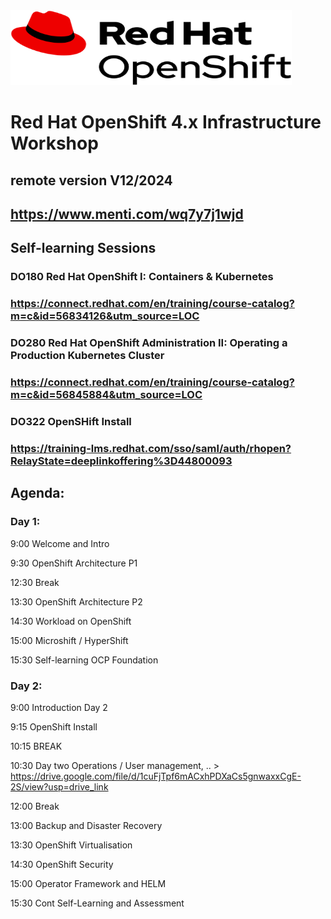 <img src="https://github.com/RHEPDS/OCP_Infra_Architecture/blob/main/logo.png" width="450" height="120">

# Red Hat OpenShift 4.x Infrastructure Workshop
## remote version V12/2024

## https://www.menti.com/wq7y7j1wjd

## Self-learning Sessions

### DO180 Red Hat OpenShift I: Containers & Kubernetes 
### https://connect.redhat.com/en/training/course-catalog?m=c&id=56834126&utm_source=LOC
### DO280 Red Hat OpenShift Administration II: Operating a Production Kubernetes Cluster
### https://connect.redhat.com/en/training/course-catalog?m=c&id=56845884&utm_source=LOC

### DO322 OpenSHift Install
### https://training-lms.redhat.com/sso/saml/auth/rhopen?RelayState=deeplinkoffering%3D44800093

## Agenda:

### Day 1:

9:00		Welcome and Intro	

9:30		OpenShift Architecture P1		

12:30		Break

13:30		OpenShift Architecture P2

14:30		Workload on OpenShift

15:00   Microshift / HyperShift		

15:30   Self-learning OCP Foundation

### Day 2:

9:00		Introduction Day 2

9:15		OpenShift Install		

10:15		BREAK

10:30		Day two Operations / User management, .. > https://drive.google.com/file/d/1cuFjTpf6mACxhPDXaCs5gnwaxxCgE-2S/view?usp=drive_link

12:00		Break

13:00		Backup and Disaster Recovery

13:30		OpenShift Virtualisation

14:30		OpenShift Security		

15:00		Operator Framework and HELM		

15:30		Cont Self-Learning and Assessment


